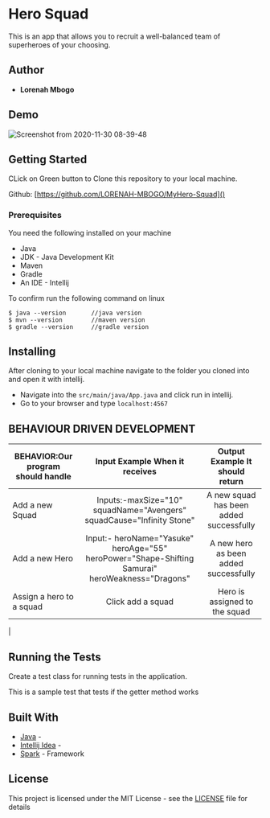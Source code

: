 # Hero Squad

This is an app that allows you to recruit a well-balanced team of superheroes of your choosing.

## Author

* **Lorenah  Mbogo** 

## Demo

![Screenshot from 2020-11-30 08-39-48](https://user-images.githubusercontent.com/64461513/166617985-7dffd775-dd98-4a5d-a3fa-a0b486f39017.png)

## Getting Started

CLick on Green button to Clone this repository to your local machine.

Github: [https://github.com/LORENAH-MBOGO/MyHero-Squad]()

### Prerequisites

You need the following installed on your machine
- Java
- JDK - Java Development Kit
- Maven
- Gradle
- An IDE - Intellij


To confirm run the following command on linux
```
$ java --version       //java version
$ mvn --version        //maven version
$ gradle --version     //gradle version
```

## Installing

After cloning to your local machine navigate to the folder you cloned into and open it with intellij.
* Navigate into the ``` src/main/java/App.java ``` and click run in intellij.
* Go to your browser and type ``` localhost:4567 ```

## BEHAVIOUR DRIVEN DEVELOPMENT

| BEHAVIOR:Our program should handle |                  Input Example When it receives                   |           Output Example It should return           |
| ---------------------------------- | :---------------------------------------------------------------: | :-------------------------------------------------: |
| Add a new Squad                            |        Inputs:-maxSize="10" squadName="Avengers" squadCause="Infinity Stone"   |               A new squad has been added successfully               |
| Add a new Hero                               |              Input:- heroName="Yasuke" heroAge="55" heroPower="Shape-Shifting Samurai" heroWeakness="Dragons"|         A new hero as been added successfully           |
| Assign a hero to a squad                            |               Click add a squad             |                Hero is assigned to the squad               |
| 


## Running the Tests 

Create a test class for running tests in the application.

This is a sample test that tests if the getter method works


## Built With

* [Java](https://www.java.com/) -
* [Intellij Idea](https://www.jetbrains.com/idea/) -
* [Spark]() - Framework


## License

This project is licensed under the MIT License - see the [LICENSE](LICENSE) file for details



